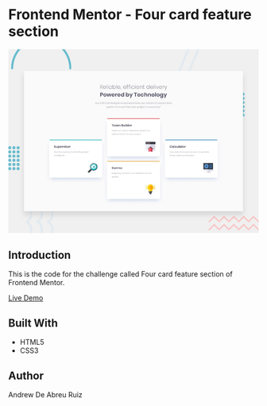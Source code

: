 # Frontend Mentor - Four card feature section

![Design preview for the Four card feature section coding challenge](./design/desktop-preview.jpg)

## Introduction

This is the code for the challenge called Four card feature section of Frontend Mentor.

[Live Demo](https://andrewabreur.github.io/four-card-feature-section/)

## Built With

* HTML5
* CSS3

## Author

Andrew De Abreu Ruiz